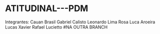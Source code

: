 # ATITUDINAL---PDM

Integrantes:
Cauan Brasil
Gabriel Calisto
Leonardo Lima Rosa
Luca Aroeira
Lucas Xavier
Rafael Lucietto
#NA OUTRA BRANCH
